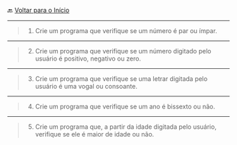 🔙 [Voltar para o Início](https://github.com/4L1C3-R4BB1T/desenvolvimento-web "Voltar para o Início")

---

> 1. Crie um programa que verifique se um número é par ou ímpar.
 
---

> 2. Crie um programa que verifique se um número digitado pelo usuário é positivo, negativo ou zero.

---

> 3. Crie um programa que verifique se uma letrar digitada pelo usuário é uma vogal ou consoante.

---

> 4. Crie um programa que verifique se um ano é bissexto ou não.

--- 

> 5. Crie um programa que, a partir da idade digitada pelo usuário, verifique se ele é maior de idade ou não.
